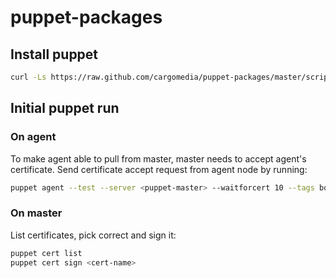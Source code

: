 # puppet-packages


## Install puppet
```bash
curl -Ls https://raw.github.com/cargomedia/puppet-packages/master/scripts/puppet-install.sh | bash
```

## Initial puppet run
### On agent
To make agent able to pull from master, master needs to accept agent's certificate.
Send certificate accept request from agent node by running:
```bash
puppet agent --test --server <puppet-master> --waitforcert 10 --tags bootstrap
```


### On master
List certificates, pick correct and sign it:
```bash
puppet cert list
puppet cert sign <cert-name>
```

